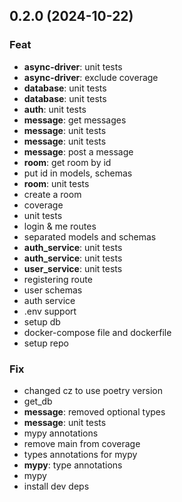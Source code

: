 ## 0.2.0 (2024-10-22)

### Feat

- **async-driver**: unit tests
- **async-driver**: exclude coverage
- **database**: unit tests
- **database**: unit tests
- **auth**: unit tests
- **message**: get messages
- **message**: unit tests
- **message**: unit tests
- **message**: post a message
- **room**: get room by id
- put id in models, schemas
- **room**: unit tests
- create a room
- coverage
- unit tests
- login & me routes
- separated models and schemas
- **auth_service**: unit tests
- **auth_service**: unit tests
- **user_service**: unit tests
- registering route
- user schemas
- auth service
- .env support
- setup db
- docker-compose file and dockerfile
- setup repo

### Fix

- changed cz to use poetry version
- get_db
- **message**: removed optional types
- **message**: unit tests
- mypy annotations
- remove main from coverage
- types annotations for mypy
- **mypy**: type annotations
- mypy
- install dev deps
